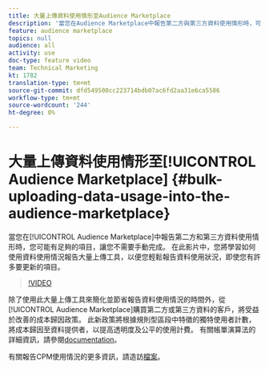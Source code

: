 ```yaml
---
title: 大量上傳資料使用情形至Audience Marketplace
description: '當您在Audience Marketplace中報告第二方與第三方資料使用情形時，可能有足夠的項目可讓您不需要手動完成。 在此影片中，您將學習如何使用資料使用情況報告大量上傳工具，以便您輕鬆報告資料使用狀況，即使您有許多要更新的項目。 '
feature: audience marketplace
topics: null
audience: all
activity: use
doc-type: feature video
team: Technical Marketing
kt: 1782
translation-type: tm+mt
source-git-commit: dfd549508cc223714bdb07ac6fd2aa31e6ca5586
workflow-type: tm+mt
source-wordcount: '244'
ht-degree: 0%

---
```



# 大量上傳資料使用情形至[!UICONTROL Audience Marketplace] {#bulk-uploading-data-usage-into-the-audience-marketplace}

當您在[!UICONTROL Audience Marketplace]中報告第二方和第三方資料使用情形時，您可能有足夠的項目，讓您不需要手動完成。 在此影片中，您將學習如何使用資料使用情況報告大量上傳工具，以便您輕鬆報告資料使用狀況，即使您有許多要更新的項目。

>[!VIDEO](https://video.tv.adobe.com/v/25521/?quality=12)

除了使用此大量上傳工具來簡化並節省報告資料使用情況的時間外，從[!UICONTROL Audience Marketplace]購買第二方或第三方資料的客戶，將受益於改善的成本歸因政策。 此新政策將根據規則型區段中特徵的獨特使用者計數，將成本歸因至資料提供者，以提高透明度及公平的使用計費。
有關帳單演算法的詳細資訊，請參閱[documentation](https://experiencecloud.adobe.com/resources/help/en_US/aam/marketplace_cpm_billing.html)。

有關報告CPM使用情況的更多資訊，請造訪[檔案](https://experiencecloud.adobe.com/resources/help/en_US/aam/t_marketplace_report_cpm_usage.html)。